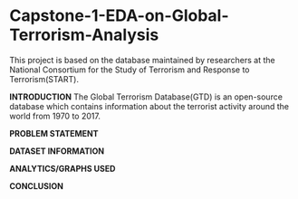 # Capstone-1-EDA-on-Global-Terrorism-Analysis
This project is based on the database maintained by researchers at the National Consortium for the Study of Terrorism and Response to Terrorism(START).


**INTRODUCTION**
The Global Terrorism Database(GTD) is an open-source database which contains information about the terrorist activity around the world from 1970 to 2017.


**PROBLEM STATEMENT**



**DATASET INFORMATION**

**ANALYTICS/GRAPHS USED**

**CONCLUSION**

